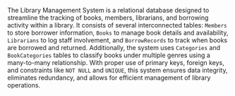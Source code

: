 The Library Management System is a relational database designed to streamline the tracking of books, members, librarians, and borrowing activity within a library. It consists of several interconnected tables: `Members` to store borrower information, `Books` to manage book details and availability, `Librarians` to log staff involvement, and `BorrowRecords` to track when books are borrowed and returned. Additionally, the system uses `Categories` and `BookCategories` tables to classify books under multiple genres using a many-to-many relationship. With proper use of primary keys, foreign keys, and constraints like `NOT NULL` and `UNIQUE`, this system ensures data integrity, eliminates redundancy, and allows for efficient management of library operations.
